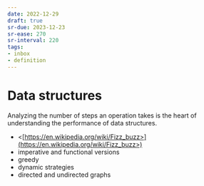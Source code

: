 ```yaml
---
date: 2022-12-29
draft: true
sr-due: 2023-12-23
sr-ease: 270
sr-interval: 220
tags:
- inbox
- definition
---
```


# Data structures

Analyzing the number of steps an operation takes is the heart of understanding
the performance of data structures.


- <[https://en.wikipedia.org/wiki/Fizz_buzz>](https://en.wikipedia.org/wiki/Fizz_buzz>)
- imperative and functional versions
- greedy
- dynamic strategies
- directed and undirected graphs